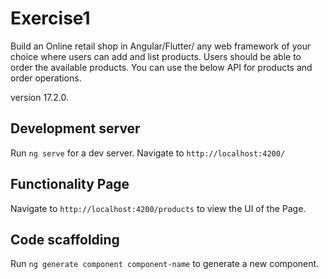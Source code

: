 # Exercise1
Build an Online retail shop in Angular/Flutter/ any web framework of your choice where users can add and list products. Users should be able to order the available products. You can use the below API for products and order operations.

version 17.2.0.

## Development server

Run `ng serve` for a dev server. Navigate to `http://localhost:4200/`

## Functionality Page

Navigate to `http://localhost:4200/products` to view the UI of the Page.

## Code scaffolding

Run `ng generate component component-name` to generate a new component.
